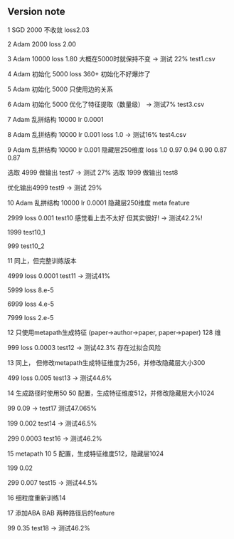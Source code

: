 ## Version note
1 SGD 2000 不收敛 loss2.03

2 Adam 2000 loss 2.00

3 Adam 10000 loss 1.80 大概在5000时就保持不变 -> 测试 22% test1.csv

4 Adam 初始化 5000 loss 360+ 初始化不好爆炸了

5 Adam 初始化 5000 只使用边的关系

6 Adam 初始化 5000 优化了特征提取（数量级） -> 测试7% test3.csv

7 Adam 乱拼结构 10000 lr 0.0001

8 Adam 乱拼结构 10000 lr 0.001 loss 1.0 -> 测试16% test4.csv

9 Adam 乱拼结构 10000 lr 0.001 隐藏层250维度 loss 1.0 0.97 0.94 0.90 0.87 0.87 

选取 4999 做输出 test7 -> 测试 27%
选取 1999 做输出 test8

优化输出4999 test9 -> 测试 29%

10 Adam 乱拼结构 10000 lr 0.0001 隐藏层250维度 meta feature

2999 loss 0.001 test10 感觉看上去不太好 但其实很好! -> 测试42.2%!

1999 test10_1

999 test10_2

11 同上，但完整训练版本

4999 loss 0.0001 test11 -> 测试41%

5999 loss 8.e-5

6999 loss 4.e-5

7999 loss 2.e-5

12 只使用metapath生成特征 (paper->author->paper, paper->paper) 128 维

999 loss 0.0003 test12 -> 测试42.3% 存在过拟合风险

13 同上， 但修改metapath生成特征维度为256，并修改隐藏层大小300

499 loss 0.005 test13 -> 测试44.6%

14 生成路径时使用50 50 配置，生成特征维度512，并修改隐藏层大小1024

99 0.09 -> test17 测试47.065%

199 0.002 test14 -> 测试46.5%

299 0.0003 test16 -> 测试46.2%

15 metapath 10 5 配置，生成特征维度512，隐藏层1024

199 0.02

299 0.007 test15 -> 测试44.5%

16 细粒度重新训练14

17 添加ABA BAB 两种路径后的feature

99 0.35 test18 -> 测试46.2%